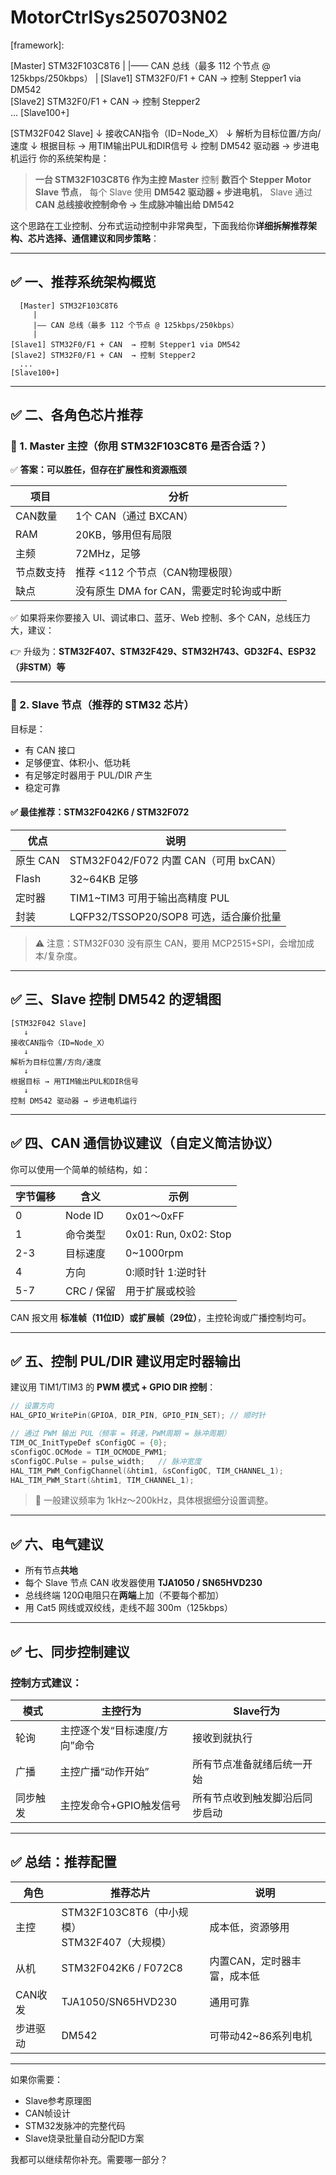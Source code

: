 # MotorCtrlSys250703N02
[framework]:


  [Master] STM32F103C8T6
     |
     |—— CAN 总线（最多 112 个节点 @ 125kbps/250kbps）
     |
    [Slave1] STM32F0/F1 + CAN  → 控制 Stepper1 via DM542  
    [Slave2] STM32F0/F1 + CAN  → 控制 Stepper2  
      ...
    [Slave100+]

[STM32F042 Slave]
   ↓
接收CAN指令（ID=Node_X）
   ↓
解析为目标位置/方向/速度
   ↓
根据目标 → 用TIM输出PUL和DIR信号
   ↓
控制 DM542 驱动器 → 步进电机运行
你的系统架构是：

> **一台 STM32F103C8T6 作为主控 Master**
> 控制 **数百个 Stepper Motor Slave 节点**，
> 每个 Slave 使用 **DM542 驱动器 + 步进电机**，
> Slave 通过 **CAN 总线接收控制命令 → 生成脉冲输出给 DM542**

这个思路在工业控制、分布式运动控制中非常典型，下面我给你**详细拆解推荐架构、芯片选择、通信建议和同步策略**：

---

## ✅ 一、推荐系统架构概览

```
  [Master] STM32F103C8T6
     |
     |—— CAN 总线（最多 112 个节点 @ 125kbps/250kbps）
     |
[Slave1] STM32F0/F1 + CAN  → 控制 Stepper1 via DM542  
[Slave2] STM32F0/F1 + CAN  → 控制 Stepper2  
  ...
[Slave100+]
```

---

## ✅ 二、各角色芯片推荐

### 🧠 1. Master 主控（你用 STM32F103C8T6 是否合适？）

✅ **答案：可以胜任，但存在扩展性和资源瓶颈**

| 项目    | 分析                         |
| ----- | -------------------------- |
| CAN数量 | 1个 CAN（通过 BXCAN）           |
| RAM   | 20KB，够用但有局限                |
| 主频    | 72MHz，足够                   |
| 节点数支持 | 推荐 <112 个节点（CAN物理极限）       |
| 缺点    | 没有原生 DMA for CAN，需要定时轮询或中断 |

✅ 如果将来你要接入 UI、调试串口、蓝牙、Web 控制、多个 CAN，总线压力大，建议：

👉 升级为：**STM32F407、STM32F429、STM32H743、GD32F4、ESP32（非STM）等**

---

### 🤖 2. Slave 节点（推荐的 STM32 芯片）

目标是：

* 有 CAN 接口
* 足够便宜、体积小、低功耗
* 有足够定时器用于 PUL/DIR 产生
* 稳定可靠

#### ✅ 最佳推荐：**STM32F042K6 / STM32F072**

| 优点     | 说明                              |
| ------ | ------------------------------- |
| 原生 CAN | STM32F042/F072 内置 CAN（可用 bxCAN） |
| Flash  | 32\~64KB 足够                     |
| 定时器    | TIM1\~TIM3 可用于输出高精度 PUL         |
| 封装     | LQFP32/TSSOP20/SOP8 可选，适合廉价批量   |

> ⚠️ 注意：STM32F030 没有原生 CAN，要用 MCP2515+SPI，会增加成本/复杂度。

---

## ✅ 三、Slave 控制 DM542 的逻辑图

```
[STM32F042 Slave]
   ↓
接收CAN指令（ID=Node_X）
   ↓
解析为目标位置/方向/速度
   ↓
根据目标 → 用TIM输出PUL和DIR信号
   ↓
控制 DM542 驱动器 → 步进电机运行
```

---

## ✅ 四、CAN 通信协议建议（自定义简洁协议）

你可以使用一个简单的帧结构，如：

| 字节偏移 | 含义       | 示例                    |
| ---- | -------- | --------------------- |
| 0    | Node ID  | 0x01～0xFF             |
| 1    | 命令类型     | 0x01: Run, 0x02: Stop |
| 2-3  | 目标速度     | 0\~1000rpm            |
| 4    | 方向       | 0:顺时针 1:逆时针           |
| 5-7  | CRC / 保留 | 用于扩展或校验               |

CAN 报文用 **标准帧（11位ID）或扩展帧（29位）**，主控轮询或广播控制均可。

---

## ✅ 五、控制 PUL/DIR 建议用定时器输出

建议用 TIM1/TIM3 的 **PWM 模式 + GPIO DIR 控制**：

```c
// 设置方向
HAL_GPIO_WritePin(GPIOA, DIR_PIN, GPIO_PIN_SET); // 顺时针

// 通过 PWM 输出 PUL（频率 = 转速，PWM周期 = 脉冲周期）
TIM_OC_InitTypeDef sConfigOC = {0};
sConfigOC.OCMode = TIM_OCMODE_PWM1;
sConfigOC.Pulse = pulse_width;   // 脉冲宽度
HAL_TIM_PWM_ConfigChannel(&htim1, &sConfigOC, TIM_CHANNEL_1);
HAL_TIM_PWM_Start(&htim1, TIM_CHANNEL_1);
```

> 🧠 一般建议频率为 1kHz～200kHz，具体根据细分设置调整。

---

## ✅ 六、电气建议

* 所有节点**共地**
* 每个 Slave 节点 CAN 收发器使用 **TJA1050 / SN65HVD230**
* 总线终端 120Ω电阻只在**两端**上加（不要每个都加）
* 用 Cat5 网线或双绞线，走线不超 300m（125kbps）

---

## ✅ 七、同步控制建议

### 控制方式建议：

| 模式   | 主控行为             | Slave行为         |
| ---- | ---------------- | --------------- |
| 轮询   | 主控逐个发“目标速度/方向”命令 | 接收到就执行          |
| 广播   | 主控广播“动作开始”       | 所有节点准备就绪后统一开始   |
| 同步触发 | 主控发命令+GPIO触发信号   | 所有节点收到触发脚沿后同步启动 |

---

## ✅ 总结：推荐配置

| 角色    | 推荐芯片                                  | 说明              |
| ----- | ------------------------------------- | --------------- |
| 主控    | STM32F103C8T6（中小规模）<br>STM32F407（大规模） | 成本低，资源够用        |
| 从机    | STM32F042K6 / F072C8                  | 内置CAN，定时器丰富，成本低 |
| CAN收发 | TJA1050/SN65HVD230                    | 通用可靠            |
| 步进驱动  | DM542                                 | 可带动42\~86系列电机   |

---

如果你需要：

* Slave参考原理图
* CAN帧设计
* STM32发脉冲的完整代码
* Slave烧录批量自动分配ID方案

我都可以继续帮你补充。需要哪一部分？


